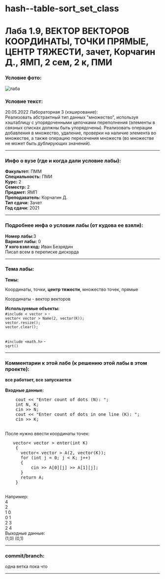 # hash--table-sort_set_class
# Лаба 1.9, ВЕКТОР ВЕКТОРОВ КООРДИНАТЫ, ТОЧКИ ПРЯМЫЕ, ЦЕНТР ТЯЖЕСТИ, зачет, Корчагин Д., ЯМП, 2 сем, 2 к, ПМИ

<h3>Условие фото:</h3>

![лаба](https://user-images.githubusercontent.com/72470327/174526859-dd52c0cb-f199-4999-9bb8-5514bff90d1b.png)


<h3>Условие текст:</h3>
<p>
20.05.2022 Лабораторная 3 (хэширование): <br/>
Реализовать абстрактный тип данных "множество", используя хэштаблицу с упорядоченными цепочками переполнения (элементы в связных списках должны быть упорядочены). Реализовать операции добавления в множество, удаление, проверки на наличие элемента во множестве, а также операцию пересечения множеств (во множестве не может быть дублирующих значений).
</p>

<hr />
<h3>Инфо о вузе (где и когда дали условие лабы):</h3>
<b>Факультет:</b> ПММ
<br/>
<b>Специальность:</b> ПМИ
<br/>
<b>Курс:</b> 2
<br/>
<b>Семестр:</b> 2
<br/>
<b>Предмет:</b> ЯМП
<br/>
<b>Преподаватель:</b> Корчагин Д.
<br/>
<b>Тип сдачи:</b> Зачет
<br/>
<b>Год сдачи:</b> 2021

<hr />
<h3>Подробнее инфа о условии лабы (от кудова ее взяли):</h3>
<b>Номер лабы:</b>3
<br/>
<b>Вариант лабы:</b> 0
<br/>
<b>У кого взял код:</b> Иван Безрядин 
<br/>
 Писал всем в переписке дискорда

<hr />

<h3>Тема лабы:</h3>
<b>Темы:</b> 
<p>
  Координаты, точки, <b>центр тяжести</b>, множество точек, прямые <br/> 
  
  Координаты - вектор векторов
</p>
<b>Используемые объекты:</b> <br/>
 <code>#include < vector ></code> -  <br/>
 <code>vector< vector<int> > Name(2, vector<int>(K));</code> <br/>
 <code>vector.resize();</code> <br/>
 <code>vector.clear();</code> <br/><br/> 
  
 <code>#include <math.h></code> - <br/>
  <code>sqrt()</code> <br/>
  
<p>
  
</p>

<hr />

<h3>Комментарии к этой лабе (к решению этой лабы в этом проекте):</h3>
<p>
 <b>все работает, все запускается</b> <br/><br/>
  <b>Входные данные:</b> <br/>
  <pre>
    cout << "Enter count of dots (N): "; 
    int N, K; 
    cin >> N;
    cout << "Enter count of dots in one line (K): ";
    cin >> K; 
   </pre>
   После нужно ввести координаты точек:
    <pre>
   vector< vector<int> > enter(int K)
    {
      vector< vector<int> > A(2, vector<int>(K));
      for (int j = 0; j < K; j++)
      {
          cin >> A[0][j] >> A[1][j];
      }
      return A;
    }
    </pre>
    Например: <br/>
    4 <br/>
    2 <br/>
    1 0 <br/>
    0 1 <br/>
    2 3 <br/>
    2 4 <br/> 
    Выходные данные: <br/> 
    (1,0) (0,1)<br/> 
</p>

<hr />

<h3>commit/branch:</h3>
  <p>
    одна ветка пока что
</p>

<hr />

